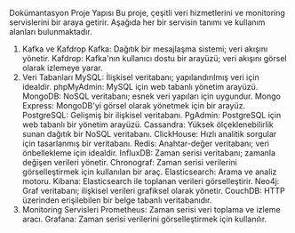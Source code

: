 Dokümantasyon
Proje Yapısı
Bu proje, çeşitli veri hizmetlerini ve monitoring servislerini bir araya getirir. Aşağıda her bir servisin tanımı ve kullanım alanları bulunmaktadır.

1. Kafka ve Kafdrop
Kafka: Dağıtık bir mesajlaşma sistemi; veri akışını yönetir.
Kafdrop: Kafka'nın kullanıcı dostu bir arayüzü; veri akışını görsel olarak izlemeye yarar.
2. Veri Tabanları
MySQL: İlişkisel veritabanı; yapılandırılmış veri için idealdir.
phpMyAdmin: MySQL için web tabanlı yönetim arayüzü.
MongoDB: NoSQL veritabanı; esnek veri yapıları için uygundur.
Mongo Express: MongoDB'yi görsel olarak yönetmek için bir arayüz.
PostgreSQL: Gelişmiş bir ilişkisel veritabanı.
PgAdmin: PostgreSQL için web tabanlı bir yönetim arayüzü.
Cassandra: Yüksek ölçeklenebilirlik sunan dağıtık bir NoSQL veritabanı.
ClickHouse: Hızlı analitik sorgular için tasarlanmış bir veritabanı.
Redis: Anahtar-değer veritabanı; veri önbellekleme için idealdir.
InfluxDB: Zaman serisi veritabanı; zamanla değişen verileri yönetir.
Chronograf: Zaman serisi verilerini görselleştirmek için kullanılan bir araç.
Elasticsearch: Arama ve analiz motoru.
Kibana: Elasticsearch ile toplanan verileri görselleştirir.
Neo4j: Graf veritabanı; ilişkisel verileri grafiksel olarak yönetir.
CouchDB: HTTP üzerinden erişilebilen bir belge tabanlı veritabanıdır.
3. Monitoring Servisleri
Prometheus: Zaman serisi veri toplama ve izleme aracı.
Grafana: Zaman serisi verilerini görselleştirmek için kullanılır.
